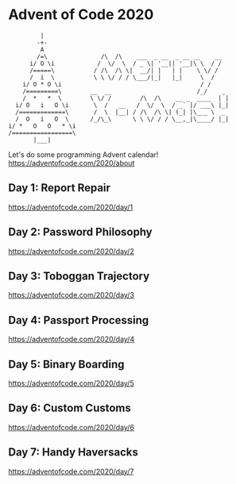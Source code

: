 # Advent of Code 2020

```
         |
        -+-
         A
        /=\               /\  /\    ___  _ __  _ __ __    __
      i/ O \i            /  \/  \  / _ \| '__|| '__|\ \  / /
      /=====\           / /\  /\ \|  __/| |   | |    \ \/ /
      /  i  \           \ \ \/ / / \___/|_|   |_|     \  /
    i/ O * O \i                                       / /
    /=========\        __  __                        /_/    _
    /  *   *  \        \ \/ /        /\  /\    __ _  ____  | |
  i/ O   i   O \i       \  /   __   /  \/  \  / _` |/ ___\ |_|
  /=============\       /  \  |__| / /\  /\ \| (_| |\___ \  _
  /  O   i   O  \      /_/\_\      \ \ \/ / / \__,_|\____/ |_|
i/ *   O   O   * \i
/=================\
       |___|
```

Let's do some programming Advent calendar! 
https://adventofcode.com/2020/about

## Day 1: Report Repair

https://adventofcode.com/2020/day/1

## Day 2: Password Philosophy

https://adventofcode.com/2020/day/2

## Day 3: Toboggan Trajectory
 
https://adventofcode.com/2020/day/3

## Day 4: Passport Processing

https://adventofcode.com/2020/day/4

## Day 5: Binary Boarding

https://adventofcode.com/2020/day/5

## Day 6: Custom Customs

https://adventofcode.com/2020/day/6

## Day 7: Handy Haversacks

https://adventofcode.com/2020/day/7
